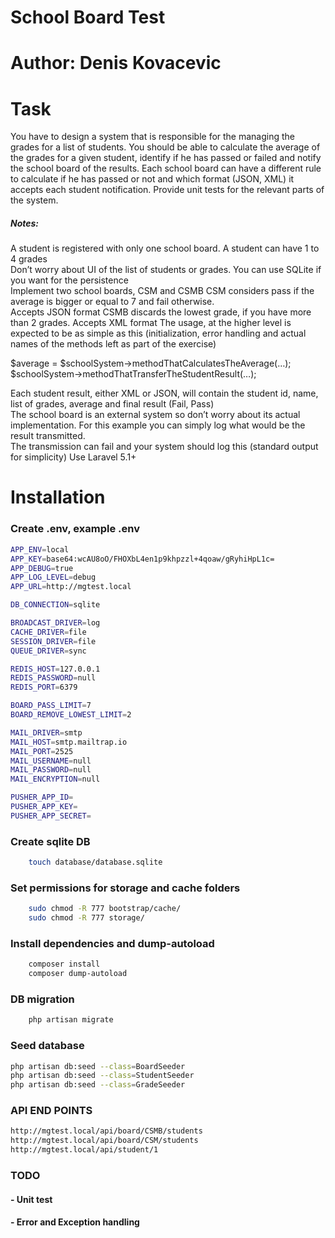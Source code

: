 # School Board Test
# Author: Denis Kovacevic
# Task
You have to design a system that is responsible for the managing the grades for a list of students. 
You should be able to calculate the average of the grades for a given student, identify if he has passed or failed and notify the school board of the results. 
Each school board can have a different rule to calculate if he has passed or not and which format (JSON, XML) it accepts each student notification.
Provide unit tests for the relevant parts of the system.

##### Notes:
A student is registered with only one school board.
A student can have 1 to 4 grades  
Don’t worry about UI of the list of students or grades. 
You can use SQLite if you want for the persistence  
Implement two school boards, CSM and CSMB 
CSM considers pass if the average is bigger or equal to 7 and fail otherwise.  
Accepts JSON format
CSMB discards the lowest grade, if you have more than 2 grades. Accepts XML format
The usage, at the higher level is expected to be as simple as this (initialization, error handling and actual names of the methods left as part of the exercise)

$average = $schoolSystem->methodThatCalculatesTheAverage(…);  
$schoolSystem->methodThatTransferTheStudentResult(…);

Each student result, either XML or JSON, will contain the student id, name, list of grades, average and final result (Fail, Pass)  
The school board is an external system so don’t worry about its actual implementation. For this example you can simply log what would be the result transmitted.  
The transmission can fail and your system should log this (standard output for simplicity)
Use Laravel 5.1+

# Installation
### Create .env, example .env
```sh
APP_ENV=local
APP_KEY=base64:wcAU8oO/FHOXbL4en1p9khpzzl+4qoaw/gRyhiHpL1c=
APP_DEBUG=true
APP_LOG_LEVEL=debug
APP_URL=http://mgtest.local

DB_CONNECTION=sqlite

BROADCAST_DRIVER=log
CACHE_DRIVER=file
SESSION_DRIVER=file
QUEUE_DRIVER=sync

REDIS_HOST=127.0.0.1
REDIS_PASSWORD=null
REDIS_PORT=6379

BOARD_PASS_LIMIT=7
BOARD_REMOVE_LOWEST_LIMIT=2

MAIL_DRIVER=smtp
MAIL_HOST=smtp.mailtrap.io
MAIL_PORT=2525
MAIL_USERNAME=null
MAIL_PASSWORD=null
MAIL_ENCRYPTION=null

PUSHER_APP_ID=
PUSHER_APP_KEY=
PUSHER_APP_SECRET=
```
### Create sqlite DB
```sh
    touch database/database.sqlite
```
### Set permissions for storage and cache folders
```sh
    sudo chmod -R 777 bootstrap/cache/
    sudo chmod -R 777 storage/
```
### Install dependencies and dump-autoload
```sh
    composer install
    composer dump-autoload
```
### DB migration
```sh
    php artisan migrate
```
### Seed database
```sh
php artisan db:seed --class=BoardSeeder
php artisan db:seed --class=StudentSeeder
php artisan db:seed --class=GradeSeeder
```

### API END POINTS
```sh
http://mgtest.local/api/board/CSMB/students
http://mgtest.local/api/board/CSM/students
http://mgtest.local/api/student/1
```
### TODO
####  - Unit test
####  - Error and Exception handling